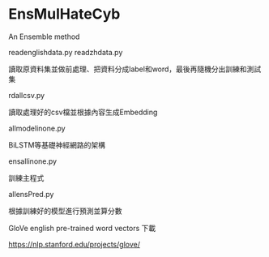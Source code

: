 # EnsMulHateCyb
An Ensemble method

readenglishdata.py
readzhdata.py

讀取原資料集並做前處理、把資料分成label和word，最後再隨機分出訓練和測試集

rdallcsv.py

讀取處理好的csv檔並根據內容生成Embedding

allmodelinone.py

BiLSTM等基礎神經網路的架構

ensallinone.py

訓練主程式

allensPred.py

根據訓練好的模型進行預測並算分數

GloVe english pre-trained word vectors 下載

https://nlp.stanford.edu/projects/glove/
